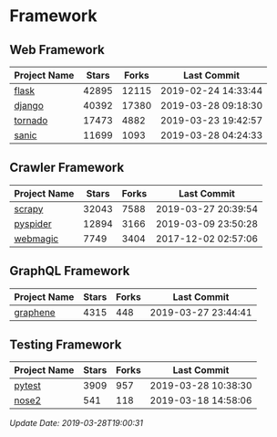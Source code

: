 # Framework

## Web Framework

| Project Name | Stars | Forks | Last Commit |
| ------------ | ----- | ----- | ----------- |
| [flask](https://github.com/pallets/flask) | 42895 | 12115 | 2019-02-24 14:33:44 |
| [django](https://github.com/django/django) | 40392 | 17380 | 2019-03-28 09:18:30 |
| [tornado](https://github.com/tornadoweb/tornado) | 17473 | 4882 | 2019-03-23 19:42:57 |
| [sanic](https://github.com/huge-success/sanic) | 11699 | 1093 | 2019-03-28 04:24:33 |

## Crawler Framework

| Project Name | Stars | Forks | Last Commit |
| ------------ | ----- | ----- | ----------- |
| [scrapy](https://github.com/scrapy/scrapy) | 32043 | 7588 | 2019-03-27 20:39:54 |
| [pyspider](https://github.com/binux/pyspider) | 12894 | 3166 | 2019-03-09 23:50:28 |
| [webmagic](https://github.com/code4craft/webmagic) | 7749 | 3404 | 2017-12-02 02:57:06 |

## GraphQL Framework

| Project Name | Stars | Forks | Last Commit |
| ------------ | ----- | ----- | ----------- |
| [graphene](https://github.com/graphql-python/graphene) | 4315 | 448 | 2019-03-27 23:44:41 |

## Testing Framework

| Project Name | Stars | Forks | Last Commit |
| ------------ | ----- | ----- | ----------- |
| [pytest](https://github.com/pytest-dev/pytest) | 3909 | 957 | 2019-03-28 10:38:30 |
| [nose2](https://github.com/nose-devs/nose2) | 541 | 118 | 2019-03-18 14:58:06 |

*Update Date: 2019-03-28T19:00:31*